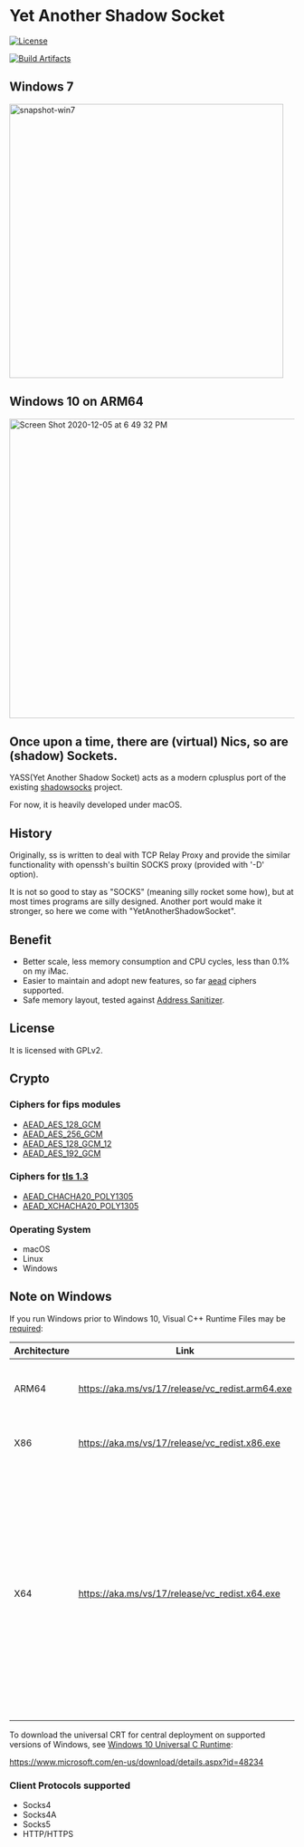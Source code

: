# Yet Another Shadow Socket

[![License][license-svg]][license-link]

[![Build Artifacts](https://github.com/Chilledheart/yass/actions/workflows/build.yml/badge.svg)](https://github.com/Chilledheart/yass/actions/workflows/build.yml)

## Windows 7
<img width="484" alt="snapshot-win7" src="https://user-images.githubusercontent.com/54673341/69158208-02fa3600-0b21-11ea-9bf4-c38e26ff38a3.png">

## Windows 10 on ARM64
<img width="529" alt="Screen Shot 2020-12-05 at 6 49 32 PM" src="https://user-images.githubusercontent.com/54673341/101240623-715d6680-372b-11eb-9124-43817adb96a2.png">

## Once upon a time, there are (virtual) Nics, so are (shadow) Sockets.

YASS(Yet Another Shadow Socket) acts as a modern cplusplus port of the existing [shadowsocks](http://github.com/shadowsocks) project.

For now, it is heavily developed under macOS.

## History
Originally, ss is written to deal with TCP Relay Proxy and provide the similar functionality with openssh's builtin SOCKS proxy (provided with '-D' option).

It is not so good to stay as "SOCKS" (meaning silly rocket some how), but at most times programs are silly designed. Another port would make it stronger, so here we come with "YetAnotherShadowSocket".

## Benefit
- Better scale, less memory consumption and CPU cycles, less than 0.1% on my iMac.
- Easier to maintain and adopt new features, so far [aead][aead] ciphers supported.
- Safe memory layout, tested against [Address Sanitizer][asan].

## License
It is licensed with GPLv2.

## Crypto
### Ciphers for fips modules
- [AEAD_AES_128_GCM][aes128gcm]
- [AEAD_AES_256_GCM][aes256gcm]
- [AEAD_AES_128_GCM_12][aes128gcm12]
- [AEAD_AES_192_GCM][aes192gcm]

### Ciphers for [tls 1.3][tls13]
- [AEAD_CHACHA20_POLY1305][chacha20]
- [AEAD_XCHACHA20_POLY1305][chacha20]

### Operating System
- macOS
- Linux
- Windows

## Note on Windows

If you run Windows prior to Windows 10, Visual C++ Runtime Files may be [required][latest-supported-vc-redist]:

Architecture | Link | Notes
-- | -- | --
ARM64 | https://aka.ms/vs/17/release/vc_redist.arm64.exe | Permalink for latest supported ARM64 version
X86 | https://aka.ms/vs/17/release/vc_redist.x86.exe | Permalink for latest supported x86 version
X64 | https://aka.ms/vs/17/release/vc_redist.x64.exe | Permalink for latest supported x64 version. The X64 redistributable package contains both ARM64 and X64 binaries. This package makes it easy to install required Visual C++ ARM64 binaries when the X64 redistributable is installed on an ARM64 device.

To download the universal CRT for central deployment on supported versions of Windows, see [Windows 10 Universal C Runtime][ucrt]:

https://www.microsoft.com/en-us/download/details.aspx?id=48234

### Client Protocols supported
- Socks4
- Socks4A
- Socks5
- HTTP/HTTPS

[aead]: https://shadowsocks.org/en/spec/AEAD-Ciphers.html
[asan]: https://github.com/google/sanitizers/wiki/AddressSanitizer
[vcredist]: https://support.microsoft.com/zh-tw/help/2977003/the-latest-supported-visual-c-downloads
[aes128gcm]: https://tools.ietf.org/html/rfc5116
[aes128gcm12]: https://tools.ietf.org/html/rfc5282
[aes192gcm]: https://tools.ietf.org/html/rfc55282
[aes256gcm]: https://tools.ietf.org/html/rfc5116
[chacha20]: https://tools.ietf.org/html/rfc7539
[tls13]: https://tools.ietf.org/html/rfc7905

[license-svg]: https://img.shields.io/badge/license-GPL2-lightgrey.svg
[license-link]: https://github.com/Chilledheart/yass/blob/master/COPYING

[latest-supported-vc-redist]: https://docs.microsoft.com/en-us/cpp/windows/latest-supported-vc-redist?view=msvc-170
[ucrt]: https://www.microsoft.com/en-us/download/details.aspx?id=48234
